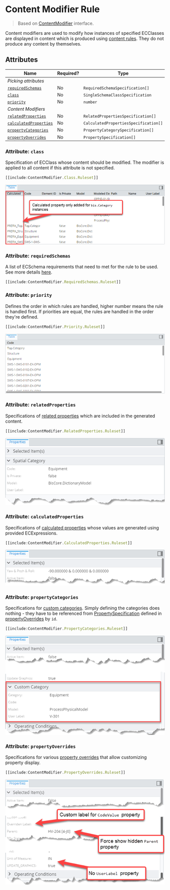 # Content Modifier Rule

> Based on [ContentModifier]($presentation-common) interface.

Content modifiers are used to modify how instances of specified ECClasses are displayed in content which is produced using [content rules](./ContentRule.md). They do not produce any content by themselves.

## Attributes

| Name                                                      | Required? | Type                                  | Default |
| --------------------------------------------------------- | --------- | ------------------------------------- | ------- |
| *Picking attributes*                                      |
| [`requiredSchemas`](#attribute-requiredschemas)           | No        | `RequiredSchemaSpecification[]`       | `[]`    |
| [`class`](#attribute-class)                               | No        | `SingleSchemaClassSpecification`      | ``      |
| [`priority`](#attribute-priority)                         | No        | `number`                              | `1000`  |
| *Content Modifiers*                                       |
| [`relatedProperties`](#attribute-relatedproperties)       | No        | `RelatedPropertiesSpecification[]`    | `[]`    |
| [`calculatedProperties`](#attribute-calculatedproperties) | No        | `CalculatedPropertiesSpecification[]` | `[]`    |
| [`propertyCategories`](#attribute-propertycategories)     | No        | `PropertyCategorySpecification[]`     | `[]`    |
| [`propertyOverrides`](#attribute-propertyoverrides)       | No        | `PropertySpecification[]`             | `[]`    |

### Attribute: `class`

Specification of ECClass whose content should be modified. The modifier is applied to all content if this attribute is not specified.

```ts
[[include:ContentModifier.Class.Ruleset]]
```

![Example of using class attribute](./media/modifier-with-class-attribute.png)

### Attribute: `requiredSchemas`

A list of ECSchema requirements that need to met for the rule to be used. See more details [here](../Advanced/SchemaRequirements.md).

```ts
[[include:ContentModifier.RequiredSchemas.Ruleset]]
```

### Attribute: `priority`

Defines the order in which rules are handled, higher number means the rule is handled first. If priorities are equal, the rules are handled in the order they're defined.

```ts
[[include:ContentModifier.Priority.Ruleset]]
```

![Example of using priority attribute](./media/modifier-with-priority-attribute.png)

### Attribute: `relatedProperties`

Specifications of [related properties](./RelatedPropertiesSpecification.md) which are included in the generated content.

```ts
[[include:ContentModifier.RelatedProperties.Ruleset]]
```

![Example of using relatedProperties attribute](./media/modifier-with-relatedproperties-attribute.png)

### Attribute: `calculatedProperties`

Specifications of [calculated properties](./CalculatedPropertiesSpecification.md) whose values are generated using provided ECExpressions.

```ts
[[include:ContentModifier.CalculatedProperties.Ruleset]]
```

![Example of using calculatedProperties attribute](./media/modifier-with-calculatedproperties-attribute.png)

### Attribute: `propertyCategories`

Specifications for [custom categories](./PropertyCategorySpecification.md). Simply defining the categories does nothing - they have to be referenced from [PropertySpecification]($presentation-common) defined in [propertyOverrides](#attribute-propertyoverrides) by `id`.

```ts
[[include:ContentModifier.PropertyCategories.Ruleset]]
```

![Example of using propertyCategories attribute](./media/modifier-with-propertycategories-attribute.png)

### Attribute: `propertyOverrides`

Specifications for various [property overrides](./PropertySpecification.md) that allow customizing property display.

```ts
[[include:ContentModifier.PropertyOverrides.Ruleset]]
```

![Example of using propertyOverrides attribute](./media/modifier-with-propertyoverrides-attribute.png)
